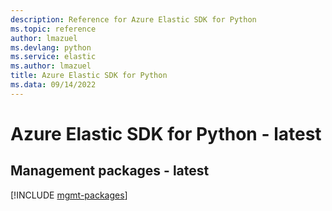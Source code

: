 ```yaml
---
description: Reference for Azure Elastic SDK for Python
ms.topic: reference
author: lmazuel
ms.devlang: python
ms.service: elastic
ms.author: lmazuel
title: Azure Elastic SDK for Python
ms.data: 09/14/2022
---
```

# Azure Elastic SDK for Python - latest

## Management packages - latest
[!INCLUDE [mgmt-packages](elastic-mgmt-index.md)]